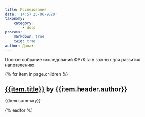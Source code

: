 ```yaml
---
title: Исследования
date: '14:57 25-06-2020'
taxonomy:
    category:
        - docs
process:
    markdown: true
    twig: true
author: Давай
---
```


Полное собрание исследований ФРУКТа в важных для развития направлениях.

 {% for item in page.children %}
<div class="item-card"> 
<h2><a href="{{item.url}}">{{item.title}}</a> by {{item.header.author}}</h2> 
<p>{{item.summary}}</p>  
</div>
  {% endfor %}